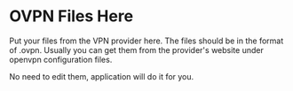 # OVPN Files Here

Put your files from the VPN provider here. The files should be in the format of .ovpn. Usually you can get them from the provider's website under openvpn configuration files.

No need to edit them, application will do it for you.
